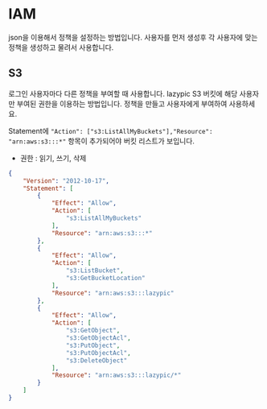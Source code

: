# IAM
json을 이용해서 정책을 설정하는 방법입니다.
사용자를 먼저 생성후 각 사용자에 맞는 정책을 생성하고 물려서 사용합니다.

## S3
로그인 사용자마다 다른 정책을 부여할 때 사용합니다.
lazypic S3 버킷에 해당 사용자만 부여된 권한을 이용하는 방법입니다.
정책을 만들고 사용자에게 부여하여 사용하세요.

Statement에 `"Action": ["s3:ListAllMyBuckets"],"Resource": "arn:aws:s3:::*"` 항목이 추가되어야 버킷 리스트가 보입니다.

- 권한 : 읽기, 쓰기, 삭제


```json
{
    "Version": "2012-10-17",
    "Statement": [
        {
            "Effect": "Allow",
            "Action": [
                "s3:ListAllMyBuckets"
            ],
            "Resource": "arn:aws:s3:::*"
        },
        {
            "Effect": "Allow",
            "Action": [
                "s3:ListBucket",
                "s3:GetBucketLocation"
            ],
            "Resource": "arn:aws:s3:::lazypic"
        },
        {
            "Effect": "Allow",
            "Action": [
                "s3:GetObject",
                "s3:GetObjectAcl",
                "s3:PutObject",
                "s3:PutObjectAcl",
                "s3:DeleteObject"
            ],
            "Resource": "arn:aws:s3:::lazypic/*"
        }
    ]
}
```